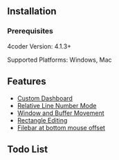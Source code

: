 ## Installation

### Prerequisites
4coder Version: 4.1.3+

Supported Platforms: Windows, Mac

## Features
* [Custom Dashboard](https://github.com/clearfeld/4coder-package-dashboard)
* [Relative Line Number Mode](https://github.com/clearfeld/4coder-clearfeld/commit/1f7648f33c4db675c5d424adcdd7fac798d9e766)
* [Window and Buffer Movement](https://github.com/clearfeld/4coder-clearfeld/blob/master/clearfeld/custom_commands/windmove.cpp)
* [Rectangle Editing](https://github.com/clearfeld/4coder-clearfeld/blob/master/clearfeld/custom_commands/rect_operations.cpp)
* [Filebar at bottom mouse offset](https://github.com/clearfeld/4coder-clearfeld/blob/master/clearfeld/custom_commands/mouse_left_click_bottom_bar_offset.cpp)

## Todo List
